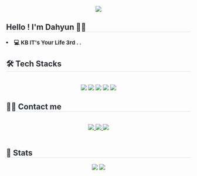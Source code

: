 <!--
**dahyyun/dahyyun** is a ✨ _special_ ✨ repository because its `README.md` (this file) appears on your GitHub profile.

Here are some ideas to get you started:

- 🔭 I’m currently working on ...
- 🌱 I’m currently learning ...
- 👯 I’m looking to collaborate on ...
- 🤔 I’m looking for help with ...
- 💬 Ask me about ...
- 📫 How to reach me: ...
- 😄 Pronouns: ...
- ⚡ Fun fact: ...
-->

<div align= "center">
    <img src="https://capsule-render.vercel.app/api?type=waving&color=0:ffc8dd,100:bde019&height=120&text=dahyyun's%20GitHib&animation=fadeIn&fontColor=7d2d41&fontSize=40" />
    </div>
    <div style="text-align: left;"> 
    <h2 style="border-bottom: 1px solid #d8dee4; color: #282d33;"> Hello ! I'm Dahyun 👩‍💻 </h2>  
    <div style="font-weight: 700; font-size: 15px; text-align: left; color: #282d33;"> <li> 💻 KB IT's Your Life 3rd . . </li></li></li> </div> 
    </div>
    <div style="text-align: left;">
    <h2 style="border-bottom: 1px solid #d8dee4; color: #282d33;"> 🛠️ Tech Stacks </h2> <br> 
    <div  align= "center"> <img src="https://img.shields.io/badge/Java-007396?style=flat&logo=Java&logoColor=white">
          <img src="https://img.shields.io/badge/Javascript-F7DF1E?style=flat&logo=Javascript&logoColor=white">
          <img src="https://img.shields.io/badge/MySQL-4479A1?style=flat&logo=MySQL&logoColor=white">
          <img src="https://img.shields.io/badge/Github-181717?style=flat&logo=Github&logoColor=white">
          <img src="https://img.shields.io/badge/Bootstrap-7952B3?style=flat&logo=Bootstrap&logoColor=white">
          <br/></div>
    </div>
    <div style="text-align: left;">
    <h2 style="border-bottom: 1px solid #d8dee4; color: #282d33;"> 🧑‍💻 Contact me </h2> <br> 
    <div align= "center"> <a href=https://velog.io/@dahyyun/posts> <img src="https://img.shields.io/badge/Velog-20C997?style=flat&logo=Velog&logoColor=white&link=https://velog.io/@dahyyun/posts"> </a>
         <a href=https://blog.naver.com/dah9902> <img src="https://img.shields.io/badge/Naver-03C75A?style=flat&logo=Naver&logoColor=white&link=https://blog.naver.com/dah9902"> </a>
         <a href=https://dah812.tistory.com/> <img src="https://img.shields.io/badge/Tistory-000000?style=flat&logo=Tistory&logoColor=white&link=https://dah812.tistory.com/"> </a>
          </div>  <br> 
    <div align= "center">  </div> 
    </div>
    <div style="text-align: left;"> 
    <h2 style="border-bottom: 1px solid #d8dee4; color: #282d33;"> 🏅 Stats </h2> <div align= "center"> <img src="https://github-readme-stats.vercel.app/api?username=dahyyun&bg_color=60,dcc6e0,bde0fe&title_color=323232&text_color=323232"
         /> <img src="https://github-readme-stats.vercel.app/api/top-langs/?username=dahyyun&layout=compact&bg_color=60,dcc6e0,bde0fe&title_color=323232&text_color=323232"
           /> </div> 
    </div>
    
